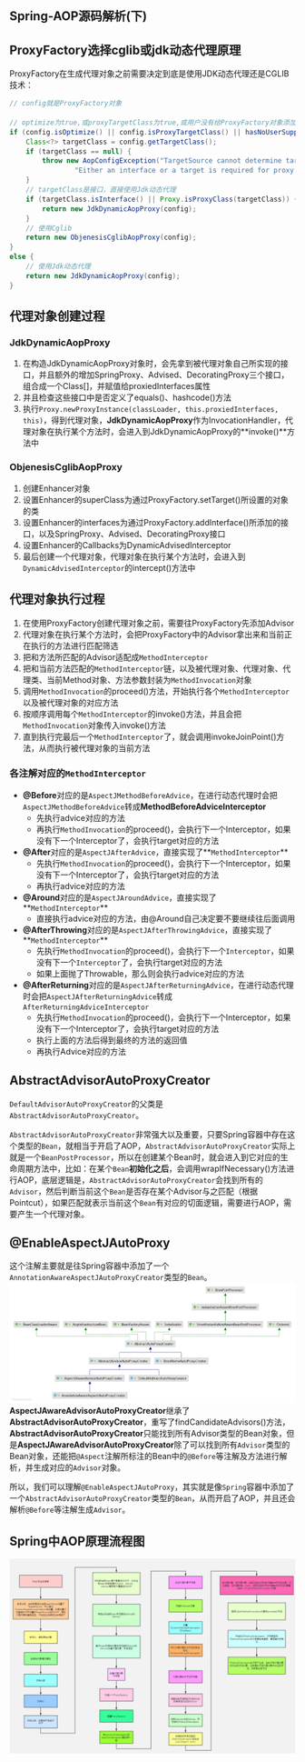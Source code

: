 ## Spring-AOP源码解析(下)

## ProxyFactory选择cglib或jdk动态代理原理
ProxyFactory在生成代理对象之前需要决定到底是使用JDK动态代理还是CGLIB技术：
```java
// config就是ProxyFactory对象

// optimize为true,或proxyTargetClass为true,或用户没有给ProxyFactory对象添加interface
if (config.isOptimize() || config.isProxyTargetClass() || hasNoUserSuppliedProxyInterfaces(config)) {
	Class<?> targetClass = config.getTargetClass();
	if (targetClass == null) {
		throw new AopConfigException("TargetSource cannot determine target class: " +
				"Either an interface or a target is required for proxy creation.");
	}
    // targetClass是接口，直接使用Jdk动态代理
	if (targetClass.isInterface() || Proxy.isProxyClass(targetClass)) {
		return new JdkDynamicAopProxy(config);
	}
    // 使用Cglib
	return new ObjenesisCglibAopProxy(config);
}
else {
    // 使用Jdk动态代理
	return new JdkDynamicAopProxy(config);
}
```
### 
## 代理对象创建过程
### JdkDynamicAopProxy

1. 在构造JdkDynamicAopProxy对象时，会先拿到被代理对象自己所实现的接口，并且额外的增加SpringProxy、Advised、DecoratingProxy三个接口，组合成一个Class[]，并赋值给proxiedInterfaces属性
1. 并且检查这些接口中是否定义了equals()、hashcode()方法
1. 执行`Proxy.newProxyInstance(classLoader, this.proxiedInterfaces, this)`，得到代理对象，**JdkDynamicAopProxy**作为InvocationHandler，代理对象在执行某个方法时，会进入到JdkDynamicAopProxy的**invoke()**方法中
### ObjenesisCglibAopProxy

1. 创建Enhancer对象
1. 设置Enhancer的superClass为通过ProxyFactory.setTarget()所设置的对象的类
1. 设置Enhancer的interfaces为通过ProxyFactory.addInterface()所添加的接口，以及SpringProxy、Advised、DecoratingProxy接口
1. 设置Enhancer的Callbacks为DynamicAdvisedInterceptor
1. 最后创建一个代理对象，代理对象在执行某个方法时，会进入到`DynamicAdvisedInterceptor`的intercept()方法中



## 代理对象执行过程

1. 在使用ProxyFactory创建代理对象之前，需要往ProxyFactory先添加Advisor
1. 代理对象在执行某个方法时，会把ProxyFactory中的Advisor拿出来和当前正在执行的方法进行匹配筛选
1. 把和方法所匹配的Advisor适配成`MethodInterceptor`
1. 把和当前方法匹配的`MethodInterceptor`链，以及被代理对象、代理对象、代理类、当前Method对象、方法参数封装为`MethodInvocation`对象
1. 调用`MethodInvocation`的proceed()方法，开始执行各个`MethodInterceptor`以及被代理对象的对应方法
1. 按顺序调用每个`MethodInterceptor`的invoke()方法，并且会把`MethodInvocation`对象传入invoke()方法
1. 直到执行完最后一个`MethodInterceptor`了，就会调用invokeJoinPoint()方法，从而执行被代理对象的当前方法



### 各注解对应的`MethodInterceptor`

- **@Before**对应的是`AspectJMethodBeforeAdvice`，在进行动态代理时会把`AspectJMethodBeforeAdvice`转成**MethodBeforeAdviceInterceptor**
   - 先执行advice对应的方法
   - 再执行`MethodInvocation`的proceed()，会执行下一个Interceptor，如果没有下一个Interceptor了，会执行target对应的方法
- **@After**对应的是`AspectJAfterAdvice`，直接实现了**`MethodInterceptor`**
   - 先执行`MethodInvocation`的proceed()，会执行下一个Interceptor，如果没有下一个Interceptor了，会执行target对应的方法
   - 再执行advice对应的方法
- **@Around**对应的是`AspectJAroundAdvice`，直接实现了**`MethodInterceptor`**
   - 直接执行advice对应的方法，由@Around自己决定要不要继续往后面调用
- **@AfterThrowing**对应的是`AspectJAfterThrowingAdvice`，直接实现了**`MethodInterceptor`**
   - 先执行`MethodInvocation`的proceed()，会执行下一个`Interceptor`，如果没有下一个`Interceptor`了，会执行target对应的方法
   - 如果上面抛了Throwable，那么则会执行advice对应的方法
- **@AfterReturning**对应的是`AspectJAfterReturningAdvice`，在进行动态代理时会把`AspectJAfterReturningAdvice`转成`AfterReturningAdviceInterceptor`
   - 先执行`MethodInvocation`的proceed()，会执行下一个Interceptor，如果没有下一个Interceptor了，会执行target对应的方法
   - 执行上面的方法后得到最终的方法的返回值
   - 再执行Advice对应的方法



## AbstractAdvisorAutoProxyCreator


`DefaultAdvisorAutoProxyCreator`的父类是`AbstractAdvisorAutoProxyCreator`。


`AbstractAdvisorAutoProxyCreator`非常强大以及重要，只要Spring容器中存在这个类型的`Bean`，就相当于开启了AOP，`AbstractAdvisorAutoProxyCreator`实际上就是一个`BeanPostProcessor`，所以在创建某个Bean时，就会进入到它对应的生命周期方法中，比如：在某个`Bean`**初始化之后**，会调用wrapIfNecessary()方法进行AOP，底层逻辑是，`AbstractAdvisorAutoProxyCreator`会找到所有的`Advisor`，然后判断当前这个`Bean`是否存在某个Advisor与之匹配（根据Pointcut），如果匹配就表示当前这个`Bean`有对应的切面逻辑，需要进行AOP，需要产生一个代理对象。


## @EnableAspectJAutoProxy
这个注解主要就是往Spring容器中添加了一个`AnnotationAwareAspectJAutoProxyCreator`类型的`Bean`。
![AnnotationAwareAspectJAutoProxyCreator.png](/docs/spring/imgs/AnnotationAwareAspectJAutoProxyCreator.png)
**AspectJAwareAdvisorAutoProxyCreator**继承了**AbstractAdvisorAutoProxyCreator**，重写了findCandidateAdvisors()方法，**AbstractAdvisorAutoProxyCreator**只能找到所有Advisor类型的Bean对象，但是**AspectJAwareAdvisorAutoProxyCreator**除了可以找到所有`Advisor`类型的Bean对象，还能把`@Aspect`注解所标注的Bean中的`@Before`等注解及方法进行解析，并生成对应的`Advisor`对象。
​

所以，我们可以理解`@EnableAspectJAutoProxy`，其实就是像`Spring`容器中添加了一个`AbstractAdvisorAutoProxyCreator`类型的`Bean`，从而开启了AOP，并且还会解析`@Before`等注解生成`Advisor`。


## Spring中AOP原理流程图
![SpringAOP原理图.png](/docs/spring/imgs/SpringAOP原理图.png)

























